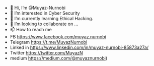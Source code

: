 - 👋 Hi, I’m @Muyaz-Nurnobi
- 👀 I’m interested in Cyber Security
- 🌱 I’m currently learning Ethical Hacking.
- 💞️ I’m looking to collaborate on ...
- 📫 How to reach me
- FB https://www.facebook.com/muyaz.nurnobi
- Telegram https://t.me/MuyazNurnobi
- Linked in https://www.linkedin.com/in/muyaz-nurnobi-85873a27a/
- Twitter https://twitter.com/MuyazN
- medium https://medium.com/@muyaznurnobi)
